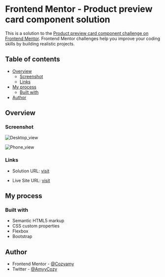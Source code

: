 # Frontend Mentor - Product preview card component solution

This is a solution to the [Product preview card component challenge on Frontend Mentor](https://www.frontendmentor.io/challenges/product-preview-card-component-GO7UmttRfa). Frontend Mentor challenges help you improve your coding skills by building realistic projects. 

## Table of contents

- [Overview](#overview)
  - [Screenshot](#screenshot)
  - [Links](#links)
- [My process](#my-process)
  - [Built with](#built-with)
- [Author](#author)

## Overview

### Screenshot

![Desktop_view](https://user-images.githubusercontent.com/75266766/187799419-2c5a4e3e-594c-4db1-aee7-b27ae0f2f581.PNG)


![Phone_view](https://user-images.githubusercontent.com/75266766/187799443-6047ba0f-a09d-4be4-8f4d-04dfdd3239c9.PNG)

### Links

- Solution URL: [visit](https://www.frontendmentor.io/solutions/responsive-product-preview-card-component-using-flexbox-D04XO3xA2Z)

- Live Site URL: [visit](https://cozyamy.github.io/product-preview-card-component/)

## My process

### Built with

- Semantic HTML5 markup
- CSS custom properties
- Flexbox
- Bootstrap

## Author
- Frontend Mentor - [@Cozyamy](https://www.frontendmentor.io/profile/Cozyamy)
- Twitter - [@AmyyCozy](https://www.twitter.com/AmyyCozy)